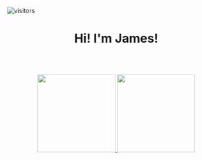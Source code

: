 ![visitors](https://visitor-badge.glitch.me/badge?page_id=JamesStop)
</br>
<h1 align="center">Hi!  I'm James!</h1>
</br>
</br>
<p align="center">
  <a href="https://github.com/JamesStop">
    <img height="180em" src="https://github-readme-stats.vercel.app/api?username=JamesStop&show_icons=true&theme=radical"/>
    <img height="180em" src="https://github-readme-stats.vercel.app/api/top-langs/?username=JamesStop&layout=compact&theme=radical"/>
  </a>
</p>


<!--
**JamesStop/JamesStop** is a ✨ _special_ ✨ repository because its `README.md` (this file) appears on your GitHub profile.

Here are some ideas to get you started:

- 🔭 I’m currently working on ...
- 🌱 I’m currently learning ...
- 👯 I’m looking to collaborate on ...
- 🤔 I’m looking for help with ...
- 💬 Ask me about ...
- 📫 How to reach me: ...
- 😄 Pronouns: ...
- ⚡ Fun fact: ...
-->

